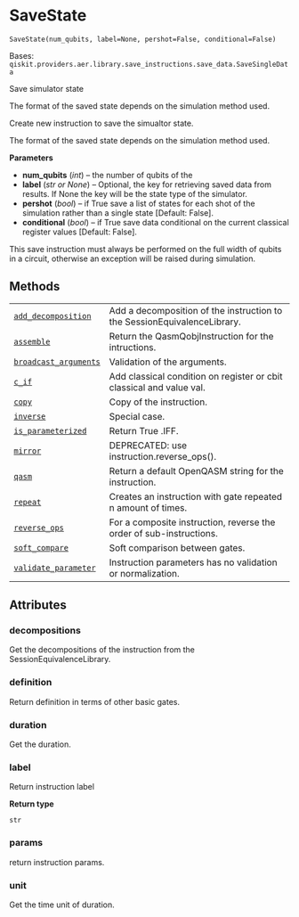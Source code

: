 # SaveState

`SaveState(num_qubits, label=None, pershot=False, conditional=False)`

Bases: `qiskit.providers.aer.library.save_instructions.save_data.SaveSingleData`

Save simulator state

The format of the saved state depends on the simulation method used.

Create new instruction to save the simualtor state.

The format of the saved state depends on the simulation method used.

**Parameters**

*   **num\_qubits** (*int*) – the number of qubits of the
*   **label** (*str or None*) – Optional, the key for retrieving saved data from results. If None the key will be the state type of the simulator.
*   **pershot** (*bool*) – if True save a list of states for each shot of the simulation rather than a single state \[Default: False].
*   **conditional** (*bool*) – if True save data conditional on the current classical register values \[Default: False].

<Admonition title="Note" type="note">
  This save instruction must always be performed on the full width of qubits in a circuit, otherwise an exception will be raised during simulation.
</Admonition>

## Methods

|                                                                                                                                                                                                             |                                                                          |
| ----------------------------------------------------------------------------------------------------------------------------------------------------------------------------------------------------------- | ------------------------------------------------------------------------ |
| [`add_decomposition`](qiskit.providers.aer.library.SaveState.add_decomposition#qiskit.providers.aer.library.SaveState.add_decomposition "qiskit.providers.aer.library.SaveState.add_decomposition")         | Add a decomposition of the instruction to the SessionEquivalenceLibrary. |
| [`assemble`](qiskit.providers.aer.library.SaveState.assemble#qiskit.providers.aer.library.SaveState.assemble "qiskit.providers.aer.library.SaveState.assemble")                                             | Return the QasmQobjInstruction for the intructions.                      |
| [`broadcast_arguments`](qiskit.providers.aer.library.SaveState.broadcast_arguments#qiskit.providers.aer.library.SaveState.broadcast_arguments "qiskit.providers.aer.library.SaveState.broadcast_arguments") | Validation of the arguments.                                             |
| [`c_if`](qiskit.providers.aer.library.SaveState.c_if#qiskit.providers.aer.library.SaveState.c_if "qiskit.providers.aer.library.SaveState.c_if")                                                             | Add classical condition on register or cbit classical and value val.     |
| [`copy`](qiskit.providers.aer.library.SaveState.copy#qiskit.providers.aer.library.SaveState.copy "qiskit.providers.aer.library.SaveState.copy")                                                             | Copy of the instruction.                                                 |
| [`inverse`](qiskit.providers.aer.library.SaveState.inverse#qiskit.providers.aer.library.SaveState.inverse "qiskit.providers.aer.library.SaveState.inverse")                                                 | Special case.                                                            |
| [`is_parameterized`](qiskit.providers.aer.library.SaveState.is_parameterized#qiskit.providers.aer.library.SaveState.is_parameterized "qiskit.providers.aer.library.SaveState.is_parameterized")             | Return True .IFF.                                                        |
| [`mirror`](qiskit.providers.aer.library.SaveState.mirror#qiskit.providers.aer.library.SaveState.mirror "qiskit.providers.aer.library.SaveState.mirror")                                                     | DEPRECATED: use instruction.reverse\_ops().                              |
| [`qasm`](qiskit.providers.aer.library.SaveState.qasm#qiskit.providers.aer.library.SaveState.qasm "qiskit.providers.aer.library.SaveState.qasm")                                                             | Return a default OpenQASM string for the instruction.                    |
| [`repeat`](qiskit.providers.aer.library.SaveState.repeat#qiskit.providers.aer.library.SaveState.repeat "qiskit.providers.aer.library.SaveState.repeat")                                                     | Creates an instruction with gate repeated n amount of times.             |
| [`reverse_ops`](qiskit.providers.aer.library.SaveState.reverse_ops#qiskit.providers.aer.library.SaveState.reverse_ops "qiskit.providers.aer.library.SaveState.reverse_ops")                                 | For a composite instruction, reverse the order of sub-instructions.      |
| [`soft_compare`](qiskit.providers.aer.library.SaveState.soft_compare#qiskit.providers.aer.library.SaveState.soft_compare "qiskit.providers.aer.library.SaveState.soft_compare")                             | Soft comparison between gates.                                           |
| [`validate_parameter`](qiskit.providers.aer.library.SaveState.validate_parameter#qiskit.providers.aer.library.SaveState.validate_parameter "qiskit.providers.aer.library.SaveState.validate_parameter")     | Instruction parameters has no validation or normalization.               |

## Attributes

### decompositions

Get the decompositions of the instruction from the SessionEquivalenceLibrary.

### definition

Return definition in terms of other basic gates.

### duration

Get the duration.

### label

Return instruction label

**Return type**

`str`

### params

return instruction params.

### unit

Get the time unit of duration.
